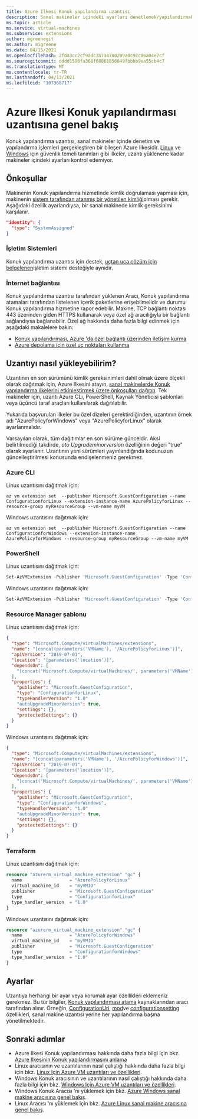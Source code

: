 ```yaml
---
title: Azure Ilkesi Konuk yapılandırma uzantısı
description: Sanal makineler içindeki ayarları denetlemek/yapılandırmak için kullanılan uzantı hakkında bilgi edinin
ms.topic: article
ms.service: virtual-machines
ms.subservice: extensions
author: mgreenegit
ms.author: migreene
ms.date: 04/15/2021
ms.openlocfilehash: 2fda3cc2cf9adc3a734780209a0c9cc06a04e7cf
ms.sourcegitcommit: dddd1596fa368f68861856849fbbbb9ea55cb4c7
ms.translationtype: MT
ms.contentlocale: tr-TR
ms.lasthandoff: 04/13/2021
ms.locfileid: "107368717"
---
```

# <a name="overview-of-the-azure-policy-guest-configuration-extension"></a>Azure Ilkesi Konuk yapılandırması uzantısına genel bakış

Konuk yapılandırma uzantısı, sanal makineler içinde denetim ve yapılandırma işlemleri gerçekleştiren bir bileşen Azure Ilkesidir.
[Linux](https://portal.azure.com/#blade/Microsoft_Azure_Policy/PolicyDetailBlade/definitionId/%2Fproviders%2FMicrosoft.Authorization%2FpolicyDefinitions%2Ffc9b3da7-8347-4380-8e70-0a0361d8dedd) ve [Windows](https://portal.azure.com/#blade/Microsoft_Azure_Policy/PolicyDetailBlade/definitionId/%2Fproviders%2FMicrosoft.Authorization%2FpolicyDefinitions%2F72650e9f-97bc-4b2a-ab5f-9781a9fcecbc) için güvenlik temeli tanımları gibi ilkeler, uzantı yüklenene kadar makineler içindeki ayarları kontrol edemiyor.

## <a name="prerequisites"></a>Önkoşullar

Makinenin Konuk yapılandırma hizmetinde kimlik doğrulaması yapması için, makinenin [sistem tarafından atanmış bir yönetilen kimliği](../../active-directory/managed-identities-azure-resources/overview.md)olması gerekir.
Aşağıdaki özellik ayarlandıysa, bir sanal makinede kimlik gereksinimi karşılanır.

  ```json
  "identity": {
    "type": "SystemAssigned"
  }
  ```

### <a name="operating-systems"></a>İşletim Sistemleri

Konuk yapılandırma uzantısı için destek, [uçtan uca çözüm için belgelenen](../../governance/policy/concepts/guest-configuration.md#supported-client-types)işletim sistemi desteğiyle aynıdır.

### <a name="internet-connectivity"></a>İnternet bağlantısı

Konuk yapılandırma uzantısı tarafından yüklenen Aracı, Konuk yapılandırma atamaları tarafından listelenen içerik paketlerine erişebilmelidir ve durumu Konuk yapılandırma hizmetine rapor edebilir.
Makine, TCP bağlantı noktası 443 üzerinden giden HTTPS kullanarak veya özel ağ aracılığıyla bir bağlantı sağlandıysa bağlanabilir.
Özel ağ hakkında daha fazla bilgi edinmek için aşağıdaki makalelere bakın:

- [Konuk yapılandırması, Azure 'da özel bağlantı üzerinden iletişim kurma](../../governance/policy/concepts/guest-configuration.md#communicate-over-private-link-in-azure)
- [Azure depolama için özel uç noktaları kullanma](../../storage/common/storage-private-endpoints.md)

## <a name="how-can-i-install-the-extension"></a>Uzantıyı nasıl yükleyebilirim?

Uzantının en son sürümünü kimlik gereksinimleri dahil olmak üzere ölçekli olarak dağıtmak için, Azure Ilkesini atayın, [sanal makinelerde Konuk yapılandırma ilkelerini etkinleştirmek üzere önkoşulları dağıtın](https://github.com/Azure/azure-policy/blob/master/built-in-policies/policySetDefinitions/Guest%20Configuration/GuestConfiguration_Prerequisites.json).
Tek makineler için, uzantı Azure CLı, PowerShell, Kaynak Yöneticisi şablonları veya üçüncü taraf araçları kullanılarak dağıtılabilir.

Yukarıda başvurulan ilkeler bu özel dizeleri gerektirdiğinden, uzantının örnek adı "AzurePolicyforWindows" veya "AzurePolicyforLinux" olarak ayarlanmalıdır.

Varsayılan olarak, tüm dağıtımlar en son sürüme günceldir. Aksi belirtilmediği takdirde, _oto Upgrademinorversion_ özelliğinin değeri "true" olarak ayarlanır. Uzantının yeni sürümleri yayınlandığında kodunuzun güncelleştirilmesi konusunda endişelenmeniz gerekmez.

### <a name="azure-cli"></a>Azure CLI

Linux uzantısını dağıtmak için:


```azurecli
az vm extension set  --publisher Microsoft.GuestConfiguration --name ConfigurationforLinux --extension-instance-name AzurePolicyforLinux --resource-group myResourceGroup --vm-name myVM
```

Windows uzantısını dağıtmak için:

```azurecli
az vm extension set  --publisher Microsoft.GuestConfiguration --name ConfigurationforWindows --extension-instance-name AzurePolicyforWindows --resource-group myResourceGroup --vm-name myVM
```

### <a name="powershell"></a>PowerShell

Linux uzantısını dağıtmak için:

```powershell
Set-AzVMExtension -Publisher 'Microsoft.GuestConfiguration' -Type 'ConfigurationforLinux' -Name 'AzurePolicyforLinux' -TypeHandlerVersion 1.0 -ResourceGroupName 'myResourceGroup' -Location 'myLocation' -VMName 'myVM'
```

Windows uzantısını dağıtmak için:

```powershell
Set-AzVMExtension -Publisher 'Microsoft.GuestConfiguration' -Type 'ConfigurationforWindows' -Name 'AzurePolicyforWindows' -TypeHandlerVersion 1.0 -ResourceGroupName 'myResourceGroup' -Location 'myLocation' -VMName 'myVM'
```

### <a name="resource-manager-template"></a>Resource Manager şablonu

Linux uzantısını dağıtmak için:

```json
{
  "type": "Microsoft.Compute/virtualMachines/extensions",
  "name": "[concat(parameters('VMName'), '/AzurePolicyforLinux')]",
  "apiVersion": "2019-07-01",
  "location": "[parameters('location')]",
  "dependsOn": [
    "[concat('Microsoft.Compute/virtualMachines/', parameters('VMName'))]"
  ],
  "properties": {
    "publisher": "Microsoft.GuestConfiguration",
    "type": "ConfigurationforLinux",
    "typeHandlerVersion": "1.0"
    "autoUpgradeMinorVersion": true,
    "settings": {},
    "protectedSettings": {}
  }
}
```

Windows uzantısını dağıtmak için:

```json
{
  "type": "Microsoft.Compute/virtualMachines/extensions",
  "name": "[concat(parameters('VMName'), '/AzurePolicyforWindows')]",
  "apiVersion": "2019-07-01",
  "location": "[parameters('location')]",
  "dependsOn": [
    "[concat('Microsoft.Compute/virtualMachines/', parameters('VMName'))]"
  ],
  "properties": {
    "publisher": "Microsoft.GuestConfiguration",
    "type": "ConfigurationforWindows",
    "typeHandlerVersion": "1.0"
    "autoUpgradeMinorVersion": true,
    "settings": {},
    "protectedSettings": {}
  }
}
```

### <a name="terraform"></a>Terraform

Linux uzantısını dağıtmak için:

```terraform
resource "azurerm_virtual_machine_extension" "gc" {
  name                  = "AzurePolicyforLinux"
  virtual_machine_id    = "myVMID"
  publisher             = "Microsoft.GuestConfiguration"
  type                  = "ConfigurationforLinux"
  type_handler_version  = "1.0"
}
```

Windows uzantısını dağıtmak için:

```terraform
resource "azurerm_virtual_machine_extension" "gc" {
  name                  = "AzurePolicyforWindows"
  virtual_machine_id    = "myVMID"
  publisher             = "Microsoft.GuestConfiguration"
  type                  = "ConfigurationforWindows"
  type_handler_version  = "1.0"
}
```

## <a name="settings"></a>Ayarlar

Uzantıya herhangi bir ayar veya korumalı ayar özellikleri eklemeniz gerekmez.
Bu tür bilgiler, [Konuk yapılandırması atama](/rest/api/guestconfiguration/guestconfigurationassignments) kaynaklarından aracı tarafından alınır. Örneğin, [ConfigurationUri](/rest/api/guestconfiguration/guestconfigurationassignments/createorupdate#guestconfigurationnavigation), [mod](/rest/api/guestconfiguration/guestconfigurationassignments/createorupdate#configurationmode)ve [configurationsetting](/rest/api/guestconfiguration/guestconfigurationassignments/createorupdate#configurationsetting) özellikleri, sanal makine uzantısı yerine her yapılandırma başına yönetilmektedir.

## <a name="next-steps"></a>Sonraki adımlar

* Azure Ilkesi Konuk yapılandırması hakkında daha fazla bilgi için bkz. [Azure Ilkesinin Konuk yapılandırmasını anlama](../../governance/policy/concepts/guest-configuration.md)
* Linux aracısının ve uzantılarının nasıl çalıştığı hakkında daha fazla bilgi için bkz. [Linux Için Azure VM uzantıları ve özellikleri](features-linux.md).
* Windows Konuk aracısının ve uzantılarının nasıl çalıştığı hakkında daha fazla bilgi için bkz. [Windows Için Azure VM uzantıları ve özellikleri](features-windows.md).  
* Windows Konuk Aracısı 'nı yüklemek için bkz. [Azure Windows sanal makine aracısına genel bakış](agent-windows.md).  
* Linux Aracısı 'nı yüklemek için bkz. [Azure Linux sanal makine aracısına genel bakış](agent-linux.md).  
